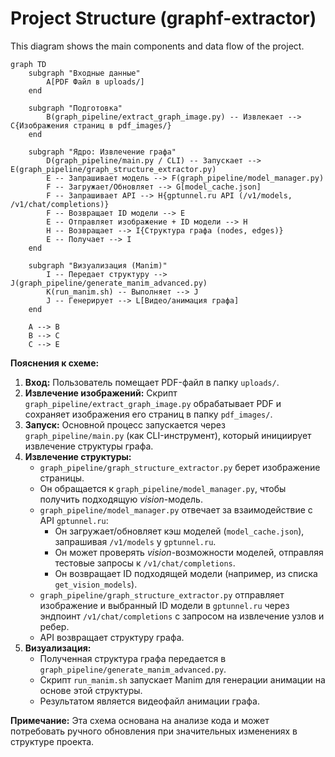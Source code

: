 # Project Structure (graphf-extractor)

This diagram shows the main components and data flow of the project.

```mermaid
graph TD
    subgraph "Входные данные"
        A[PDF Файл в uploads/]
    end

    subgraph "Подготовка"
        B(graph_pipeline/extract_graph_image.py) -- Извлекает --> C{Изображения страниц в pdf_images/}
    end

    subgraph "Ядро: Извлечение графа"
        D(graph_pipeline/main.py / CLI) -- Запускает --> E(graph_pipeline/graph_structure_extractor.py)
        E -- Запрашивает модель --> F(graph_pipeline/model_manager.py)
        F -- Загружает/Обновляет --> G[model_cache.json]
        F -- Запрашивает API --> H{gptunnel.ru API (/v1/models, /v1/chat/completions)}
        F -- Возвращает ID модели --> E
        E -- Отправляет изображение + ID модели --> H
        H -- Возвращает --> I{Структура графа (nodes, edges)}
        E -- Получает --> I
    end

    subgraph "Визуализация (Manim)"
        I -- Передает структуру --> J(graph_pipeline/generate_manim_advanced.py)
        K(run_manim.sh) -- Выполняет --> J
        J -- Генерирует --> L[Видео/анимация графа]
    end

    A --> B
    B --> C
    C --> E
```

**Пояснения к схеме:**

1.  **Вход:** Пользователь помещает PDF-файл в папку `uploads/`.
2.  **Извлечение изображений:** Скрипт `graph_pipeline/extract_graph_image.py` обрабатывает PDF и сохраняет изображения его страниц в папку `pdf_images/`.
3.  **Запуск:** Основной процесс запускается через `graph_pipeline/main.py` (как CLI-инструмент), который инициирует извлечение структуры графа.
4.  **Извлечение структуры:**
    *   `graph_pipeline/graph_structure_extractor.py` берет изображение страницы.
    *   Он обращается к `graph_pipeline/model_manager.py`, чтобы получить подходящую *vision*-модель.
    *   `graph_pipeline/model_manager.py` отвечает за взаимодействие с API `gptunnel.ru`:
        *   Он загружает/обновляет кэш моделей (`model_cache.json`), запрашивая `/v1/models` у `gptunnel.ru`.
        *   Он может проверять *vision*-возможности моделей, отправляя тестовые запросы к `/v1/chat/completions`.
        *   Он возвращает ID подходящей модели (например, из списка `get_vision_models`).
    *   `graph_pipeline/graph_structure_extractor.py` отправляет изображение и выбранный ID модели в `gptunnel.ru` через эндпоинт `/v1/chat/completions` с запросом на извлечение узлов и ребер.
    *   API возвращает структуру графа.
5.  **Визуализация:**
    *   Полученная структура графа передается в `graph_pipeline/generate_manim_advanced.py`.
    *   Скрипт `run_manim.sh` запускает Manim для генерации анимации на основе этой структуры.
    *   Результатом является видеофайл анимации графа.

**Примечание:** Эта схема основана на анализе кода и может потребовать ручного обновления при значительных изменениях в структуре проекта.

